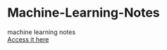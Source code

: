 # Machine-Learning-Notes
machine learning notes <br>
[Access it here](https://mushrifah.github.io/Machine-Learning-Notes/Machine%20Learning%20Algos/)

